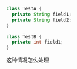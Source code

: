 ```java
class TestA {
  private String field1;
  private String field2;
}

class TestB {
  private int field1;
}
```
这种情况怎么处理